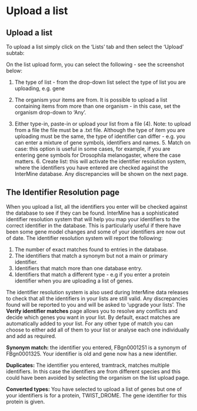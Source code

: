 # Upload a list

## Upload a list

To upload a list simply click on the ‘Lists’ tab and then select the ‘Upload’ subtab:

On the list upload form, you can select the following - see the screenshot below:

1. The type of list - from the drop-down list select the type of list you are uploading, e.g. gene
2. The organism your items are from. It is possible to upload a list containing items from more than one organism - in this case, set the organism drop-down to ‘Any’.

3. Either type-in, paste-in or upload your list from a file \(4\). Note: to upload from a file the file must be a .txt file. Although the type of item you are uploading must be the same, the type of identifier can differ - e.g. you can enter a mixture of gene symbols, identifiers and names. 5. Match on case: this option is useful in some cases, for example, if you are entering gene symbols for Drosophila melanogaster, where the case matters. 6. Create list: this will activate the identifier resolution system, where the identifiers you have entered are checked against the InterMine database. Any discrepancies will be shown on the next page.

## The Identifier Resolution page

When you upload a list, all the identifiers you enter will be checked against the database to see if they can be found. InterMine has a sophisticated identifier resolution system that will help you map your identifiers to the correct identifier in the database. This is particularly useful if there have been some gene model changes and some of your identifiers are now out of date. The identifier resolution system will report the following:

1. The number of exact matches found to entries in the database.
2. The identifiers that match a synonym but not a main or primary identifier.
3. Identifiers that match more than one database entry.
4. Identifiers that match a different type - e.g if you enter a protein identifier when you are uploading a list of genes.

The identifier resolution system is also used during InterMine data releases to check that all the identifiers in your lists are still valid. Any discrepancies found will be reported to you and will be asked to ‘upgrade your lists’. The **Verify identifier matches** page allows you to resolve any conflicts and decide which genes you want in your list. By default, exact matches are automatically added to your list. For any other type of match you can choose to either add all of them to your list or analyse each one individually and add as required.

**Synonym match:** the identifier you entered, FBgn0001251 is a synonym of FBgn0001325. Your identifier is old and gene now has a new identifier.

**Duplicates:** The identifier you entered, tramtrack, matches multiple identifiers. In this case the identifiers are from different species and this could have been avoided by selecting the organism on the list upload page.

**Converted types:** You have selected to upload a list of genes but one of your identifiers is for a protein, TWIST\_DROME. The gene identifier for this protein is given.

